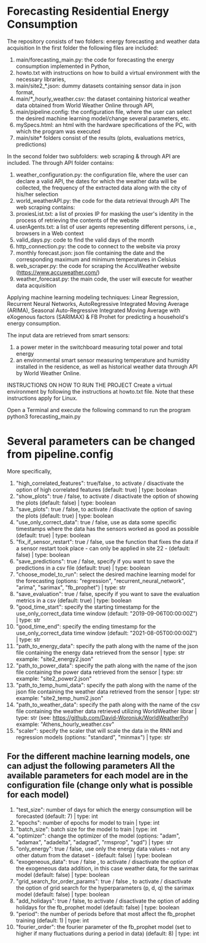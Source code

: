 # Forecasting Residential Energy Consumption
The repository consists of two folders: energy forecasting and weather data acquisition
In the first folder the following files are included:
1. main/forecasting_main.py: the code for forecasting the energy consumption implemented in Python, 
2. howto.txt with instructions on how to build a virtual environment with the necessary libraries, 
3. main/site2_*.json: dummy datasets containing sensor data in json format, 
4. main/*_hourly_weather.csv: the dataset containing historical weather data obtained from World Weather Online through API,
5. main/pipeline.config: the configuration file, where the user can select the desired machine learning model/change several parameters, etc.
6. mySpecs.html: an html with the hardware specifications of the PC, with which the program was executed
7. main/site* folders consist of the results (plots, evaluations metrics, predictions)

In the second folder two subfolders: web scraping & through API are included.
The through API folder contains:
1. weather_configuration.py: the configuration file, where the user can declare a valid API, the dates for which the weather data will be collected, the frequency of the extracted data along with the city of his/her selection 
2. world_weatherAPI.py: the code for the data retrieval through API
The web scraping contains:
1. proxiesList.txt: a list of proxies IP for masking the user's identity in the process of retrieving the contents of the website
2. userAgents.txt: a list of user agents representing different persons, i.e., browsers in a Web context
3. valid_days.py: code to find the valid days of the month
4. http_connection.py: the code to connect to the website via proxy
5. monthly forecast.json: json file containing the date and the corresponding maximum and minimum temperatures in Celsius
6. web_scraper.py: the code for scraping the AccuWeather website (https://www.accuweather.com/)
7. weather_forecast.py: the main code, the user will execute for weather data acquisition


Applying machine learning modeling techniques: Linear Regression, Recurrent Neural Networks, AutoRegressive Integrated Moving Average (ARIMA), Seasonal Auto-Regressive Integrated Moving Average with eXogenous factors (SARIMAX) & FB Prohet for predicting a household's energy consumption.

The input data are retrieved from smart sensors:
1. a power meter in the switchboard measuring total power and total energy
2. an environmental smart sensor measuring temperature and humidity
installed in the residence, as well as historical weather data through API by World Weather Online.



INSTRUCTIONS ON HOW TO RUN THE PROJECT
Create a virtual environment by following the instructions at howto.txt file. 
Note that these instructions apply for Linux.

Open a Terminal and execute the following command to run the program
python3 forecasting_main.py

Several parameters can be changed from pipeline.config
===================================================================================================================================================
More specifically,

1. "high_correlated_features": true/false , to activate / disactivate the option of high correlated features (default: true) | type: boolean
2. "show_plots": true / false, to activate / disactivate the option of showing the plots (default: false) | type: boolean
3. "save_plots": true / false, to activate / disactivate the option of saving the plots (default: true) | type: boolean
4. "use_only_correct_data": true / false, use as data some specific timestamps where the data has the sensors worked as good as possible (default: true) | type: boolean
5. "fix_if_sensor_restart": true / false, use the function that fixes the data if a sensor restart took place - can only be applied in site 22 - (default: false) | type: boolean
6. "save_predictions": true / false, specify if you want to save the predictions in a csv file (default: true) | type: boolean
7. "choose_model_to_run": select the desired machine learning model for the forecasting (options: "regression", "recurrent_neural_network", "arima", "sarimax", "fb_prophet") | type: str
8. "save_evaluation": true / false, specify if you want to save the evaluation metrics in a csv (default: true) | type: boolean
9. "good_time_start": specify the starting timestamp for the use_only_correct_data time window (default: "2019-09-06T00:00:00Z") | type: str
10. "good_time_end": specify the ending timestamp for the use_only_correct_data time window  (default: "2021-08-05T00:00:00Z") | type: str
11. "path_to_energy_data": specify the path along with the name of the json file containing the energy data retrieved from the sensor | type: str
                       example: "site2_energy2.json"
12. "path_to_power_data": specify the path along with the name of the json file containing the power data retrieved from the sensor | type: str
                      example: "site2_power2.json"
13. "path_to_temp_humi_data": specify the path along with the name of the json file containing the weather data retrieved from the sensor | type: str
                          example: "site2_temp_humi2.json"
14. "path_to_weather_data": specify the path along with the name of the csv file containing the weather data retrieved utilizing WorldWeather librar | type: str
                        (see: https://github.com/David-Woroniuk/WorldWeatherPy)
                        example: "Athens_hourly_weather.csv"
15. "scaler": specify the scaler that will scale the data in the RNN and regression models (options: "standard", "minmax") | type: str



For the different machine learning models, one can adjust the following parameters
All the available parameters for each model are in the configuration file (change only what is possible for each model)
---------------------------------------------------------------------------------------------------------------------------------------------------- 
1. "test_size": number of days for which the energy consumption will be forecasted (default: 7) | type: int
2. "epochs": number of epochs for model to train | type: int
3. "batch_size": batch size for the model to train | type: int
4. "optimizer": change the optimizer of the model (options: "adam", "adamax", "adadelta", "adagrad", "rmsprop", "sgd") | type: str
5. "only_energy": true / false, use only the energy data values - not any other datum from the dataset - (default: false) | type: boolean
6. "exogeneous_data": true / false , to activate / disactivate the option of the exogeneous data addition, in this case weather data, for the sarimax model (default: false) | type: boolean
7. "grid_search_for_order_params": true / false , to activate / disactivate the option of grid search for the hyperparameters (p, d, q) the sarimax model (default: false) | type: boolean
8. "add_holidays": true / false, to activate / disactivate the option of adding holidays for the fb_prophet model (default: false) | type: boolean
9. "period": the number of periods before that most affect the fb_prophet training (default: 1) | type: int
10. "fourier_order": the fourier parameter of the fb_prophet model (set to higher if many fluctuations during a period in data) (default: 8) | type: int

